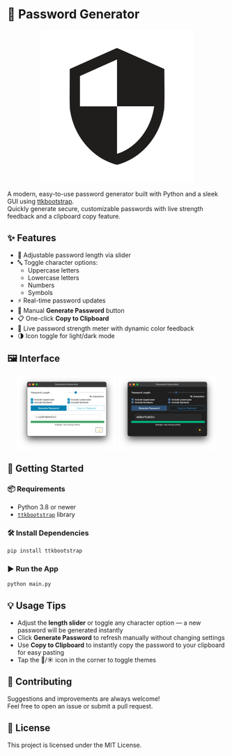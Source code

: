# 🔐 Password Generator

<p align="center">
  <img src="assets/icon.png" alt="NetTools Logo" width="350">
</p>

A modern, easy-to-use password generator built with Python and a sleek GUI using [ttkbootstrap](https://ttkbootstrap.readthedocs.io/).  
Quickly generate secure, customizable passwords with live strength feedback and a clipboard copy feature.

## ✨ Features

- 📏 Adjustable password length via slider  
- 🔤 Toggle character options:
  - Uppercase letters
  - Lowercase letters
  - Numbers
  - Symbols  
- ⚡ Real-time password updates  
- 🔁 Manual **Generate Password** button  
- 📋 One-click **Copy to Clipboard**  
- 📶 Live password strength meter with dynamic color feedback  
- 🌗 Icon toggle for light/dark mode

## 🖼️ Interface

<p align="center">
  <img src="assets/light_mode.png" alt="Password Generator Light Mode" width="45%" />
  <img src="assets/dark_mode.png" alt="Password Generator Dark Mode" width="45%" />
</p>

## 🚀 Getting Started

### 📦 Requirements

- Python 3.8 or newer  
- [`ttkbootstrap`](https://pypi.org/project/ttkbootstrap/) library

### 🛠️ Install Dependencies

```bash
pip install ttkbootstrap
```

### ▶️ Run the App

```bash
python main.py
```

## 💡 Usage Tips

- Adjust the **length slider** or toggle any character option — a new password will be generated instantly  
- Click **Generate Password** to refresh manually without changing settings  
- Use **Copy to Clipboard** to instantly copy the password to your clipboard for easy pasting  
- Tap the 🌙/☀️ icon in the corner to toggle themes

## 🤝 Contributing

Suggestions and improvements are always welcome!  
Feel free to open an issue or submit a pull request.

## 📄 License

This project is licensed under the MIT License.


